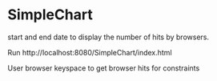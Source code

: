 SimpleChart
===========

start and end date to display the number of hits by browsers.

Run http://localhost:8080/SimpleChart/index.html

User browser keyspace to get browser hits for constraints
